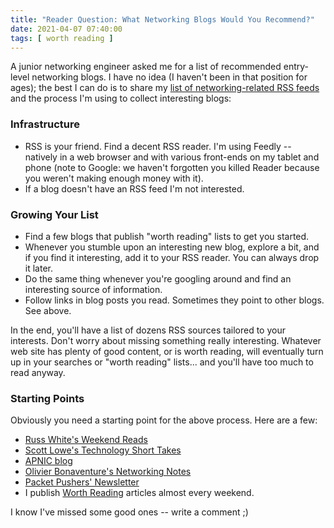 ```yaml
---
title: "Reader Question: What Networking Blogs Would You Recommend?"
date: 2021-04-07 07:40:00
tags: [ worth reading ]
---
```

A junior networking engineer asked me for a list of recommended entry-level networking blogs. I have no idea (I haven't been in that position for ages); the best I can do is to share my [list of networking-related RSS feeds](/2021/04/networking.opml) and the process I'm using to collect interesting blogs:

### Infrastructure

* RSS is your friend. Find a decent RSS reader. I'm using Feedly  -- natively in a web browser and with various front-ends on my tablet and phone (note to Google: we haven't forgotten you killed Reader because you weren't making enough money with it).
* If a blog doesn't have an RSS feed I'm not interested.
<!--more-->
### Growing Your List

* Find a few blogs that publish "worth reading" lists to get you started.
* Whenever you stumble upon an interesting new blog, explore a bit, and if you find it interesting, add it to your RSS reader. You can always drop it later.
* Do the same thing whenever you're googling around and find an interesting source of information.
* Follow links in blog posts you read. Sometimes they point to other blogs. See above.

In the end, you'll have a list of dozens RSS sources tailored to your interests. Don't worry about missing something really interesting. Whatever web site has plenty of good content, or is worth reading, will eventually turn up in your searches or "worth reading" lists... and you'll have too much to read anyway.

### Starting Points

Obviously you need a starting point for the above process. Here are a few:

* [Russ White's Weekend Reads](https://rule11.tech/)
* [Scott Lowe's Technology Short Takes](https://blog.scottlowe.org/)
* [APNIC blog](https://blog.apnic.net/)
* [Olivier Bonaventure's Networking Notes](http://blog.computer-networking.info/)
* [Packet Pushers' Newsletter](https://packetpushers.net/newsletter/)
* I publish [Worth Reading](https://blog.ipspace.net/tag/worth-reading.html) articles almost every weekend.

I know I've missed some good ones -- write a comment ;)

